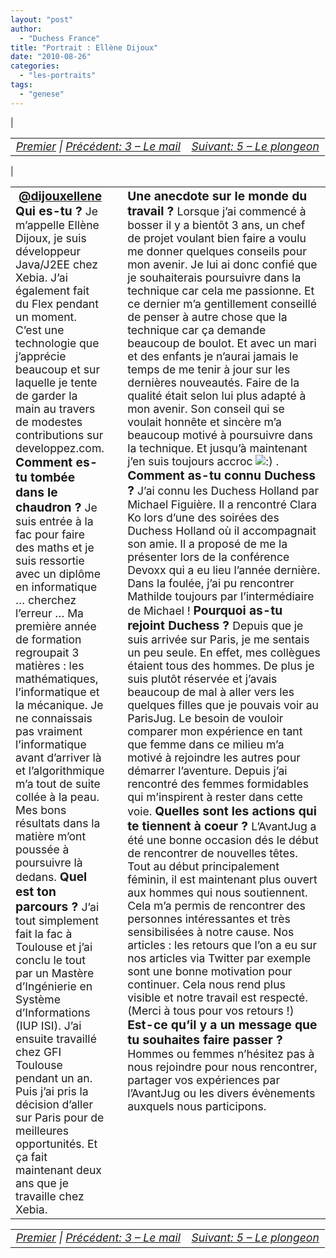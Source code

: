 ```yaml
---
layout: "post"
author: 
  - "Duchess France"
title: "Portrait : Ellène Dijoux"
date: "2010-08-26"
categories: 
  - "les-portraits"
tags: 
  - "genese"
---
```


| <table border="0" width="100%"><tbody><tr><td style="font-size: 110%; font-style: italic; text-align: left;"><a href="http://www.duchess-france.org/rencontre-a-devoxx/">Premier</a> | <a href="http://www.duchess-france.org/le-mail/">Précédent: 3 – Le mail</a></td><td style="font-size: 110%; font-style: italic; text-align: right;"><a href="http://www.duchess-france.org/le-plongeon/">Suivant: 5 – Le plongeon</a></td></tr></tbody></table> |

<table border="0" width="100%"><tbody><tr><td valign="top" width="33%"><div style="margin-right: 10px;"><div style="margin: 0; padding: 0; text-align: center;"><span style="font-size: 120%; font-weight: bold; color: #3366ff;"><a href="http:/twitter.com/dijouxellene">@dijouxellene</a></span></div><span style="font-size: 120%; font-weight: bold;">Qui es-tu ? </span><span style="font-size: 110%;">Je m’appelle Ellène Dijoux, je suis développeur Java/J2EE chez Xebia. J’ai également fait du Flex pendant un moment. C’est une technologie que j’apprécie beaucoup et sur laquelle je tente de garder la main au travers de modestes contributions sur developpez.com.</span><div></div><span style="font-size: 120%; font-weight: bold;">Comment es-tu tombée dans le chaudron ? </span><span style="font-size: 110%;">Je suis entrée à la fac pour faire des maths et je suis ressortie avec un diplôme en informatique … cherchez l’erreur … Ma première année de formation regroupait 3 matières : les mathématiques, l’informatique et la mécanique. Je ne connaissais pas vraiment l’informatique avant d’arriver là et l’algorithmique m’a tout de suite collée à la peau. Mes bons résultats dans la matière m’ont poussée à poursuivre là dedans. </span><span style="font-size: 120%; font-weight: bold;">Quel est ton parcours ? </span><span style="font-size: 110%;">J’ai tout simplement fait la fac à Toulouse et j’ai conclu le tout par un Mastère d’Ingénierie en Système d’Informations (IUP ISI). J’ai ensuite travaillé chez GFI Toulouse pendant un an. Puis j’ai pris la décision d’aller sur Paris pour de meilleures opportunités. Et ça fait maintenant deux ans que je travaille chez Xebia.</span><div></div></div></td><td valign="top" width="66%"><div style="margin-left: 10px;"><span style="font-size: 120%; font-weight: bold;">Une anecdote sur le monde du travail ? </span><span style="font-size: 110%;">Lorsque j’ai commencé à bosser il y a bientôt 3 ans, un chef de projet voulant bien faire a voulu me donner quelques conseils pour mon avenir. Je lui ai donc confié que je souhaiterais poursuivre dans la technique car cela me passionne. Et ce dernier m’a gentillement conseillé de penser à autre chose que la technique car ça demande beaucoup de boulot. Et avec un mari et des enfants je n’aurai jamais le temps de me tenir à jour sur les dernières nouveautés. Faire de la qualité était selon lui plus adapté à mon avenir. Son conseil qui se voulait honnête et sincère m’a beaucoup motivé à poursuivre dans la technique. Et jusqu’à maintenant j’en suis toujours accroc <img class="wp-smiley" src="/assets/2010/08/2010-08-26-portrait-ellene-dijoux/icon_smile.gif" alt=":)"> . </span> <span style="font-size: 120%; font-weight: bold;"> Comment as-tu connu Duchess ? </span> <span style="font-size: 110%;"> J’ai connu les Duchess Holland par Michael Figuière. Il a rencontré Clara Ko lors d’une des soirées des Duchess Holland où il accompagnait son amie. Il a proposé de me la présenter lors de la conférence Devoxx qui a eu lieu l’année dernière. Dans la foulée, j’ai pu rencontrer Mathilde toujours par l’intermédiaire de Michael ! </span> <span style="font-size: 120%; font-weight: bold;"> Pourquoi as-tu rejoint Duchess ? </span> <span style="font-size: 110%;"> Depuis que je suis arrivée sur Paris, je me sentais un peu seule. En effet, mes collègues étaient tous des hommes. De plus je suis plutôt réservée et j’avais beaucoup de mal à aller vers les quelques filles que je pouvais voir au ParisJug. Le besoin de vouloir comparer mon expérience en tant que femme dans ce milieu m’a motivé à rejoindre les autres pour démarrer l’aventure. Depuis j’ai rencontré des femmes formidables qui m’inspirent à rester dans cette voie. </span><span style="font-size: 120%; font-weight: bold;"> Quelles sont les actions qui te tiennent à coeur ? </span> <span style="font-size: 110%;"> L’AvantJug a été une bonne occasion dés le début de rencontrer de nouvelles têtes. Tout au début principalement féminin, il est maintenant plus ouvert aux hommes qui nous soutiennent. Cela m’a permis de rencontrer des personnes intéressantes et très sensibilisées à notre cause. </span><span style="font-size: 110%;">Nos articles : les retours que l’on a eu sur nos articles via Twitter par exemple sont une bonne motivation pour continuer. Cela nous rend plus visible et notre travail est respecté. (Merci à tous pour vos retours !) </span><div></div><span style="font-size: 120%; font-weight: bold;">Est-ce qu’il y a un message que tu souhaites faire passer ?</span><div></div><span style="font-size: 110%;">Hommes ou femmes n’hésitez pas à nous rejoindre pour nous rencontrer, partager vos expériences par l’AvantJug ou les divers évènements auxquel</span><span style="font-size: 110%;">s nous participons.</span><div></div></div></td></tr></tbody></table>

<table border="0" width="100%"><tbody><tr><td style="font-size: 110%; font-style: italic; text-align: left;"><a href="http://www.duchess-france.org/rencontre-a-devoxx/">Premier</a> | <a href="http://www.duchess-france.org/le-mail/">Précédent: 3 – Le mail</a></td><td style="font-size: 110%; font-style: italic; text-align: right;"><a href="http://www.duchess-france.org/le-plongeon/">Suivant: 5 – Le plongeon</a></td></tr></tbody></table>
